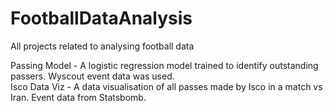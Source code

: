 # FootballDataAnalysis
All projects related to analysing football data

Passing Model - A logistic regression model trained to identify outstanding passers. Wyscout event data was used.\
Isco Data Viz - A data visualisation of all passes made by Isco in a match vs Iran. Event data from Statsbomb.
